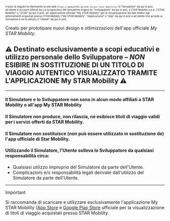 <sup><sup><sup>Il testo di seguito fa riferimento al sito web ```https://awman3703.github.io/our-star-mobility/``` (il "Simulatore" da qui in poi), all'utente e account GitHub da cui la repository del Simulatore origina (lo "Sviluppatore" da qui in poi), a STAR Mobility s.p.a. ("STAR Mobility" o "STAR" da qui in poi), all' applicazione ufficiale "My STAR Mobility" per la visualizzazione dei dati relativi agli abbonamenti acquistati presso STAR Mobility ("My STAR Mobility", "Applicazione" o "App" da qui in poi) e all'utente che accede al Simulatore e ne fa utilizzo (l'"Utente" da qui in poi).</sup></sup></sup>

Creato per prototipare nuovi design e ottimizzazioni dell'app ufficiale _My STAR Mobility_.
## ⚠️ Destinato esclusivamente a scopi educativi e utilizzo personale dello Sviluppatore – *NON* ESIBIRE IN SOSTITUZIONE DI UN TITOLO DI VIAGGIO AUTENTICO VISUALIZZATO TRAMITE L'APPLICAZIONE My STAR Mobility ⚠️
---
#### Il Simulatore e lo Sviluppatore non sono in alcun modo affiliati a STAR Mobility o all'app My STAR Mobility
#### Il Simulatore non produce, non rilascia, né esibisce titoli di viaggio validi per i servizi offerti da STAR Mobility.
#### Il Simulatore non sostituisce (non può essere utilizzato in sostituzione de) l'app ufficiale di Star Mobility.
#### Utilizzando il Simulatore, l'Utente solleva lo Sviluppatore da qualsiasi responsabilità circa:
- Qualsiasi utilizzo improprio del Simulatore da parte dell'Utente.
- Complicazioni e/o responsabilità legali derivate dall'utilizzo del Simulatore da parte dell'Utente.
---
> [!IMPORTANT]
> Si raccomanda di scaricare e utilizzare esclusivamente l'applicazione My STAR Mobility ([App Store](https://apps.apple.com/it/app/my-star-mobility/id6462401193) e [Google Play Store](https://play.google.com/store/apps/details?id=com.mercurio.mercurio_ecm.starmobility&pli=1) ufficiale per la visualizzazione di titoli di viaggio acquistati presso STAR Mobility.

